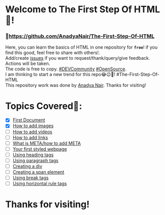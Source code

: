 # Welcome to The First Step Of HTML👋!
### 🔗https://github.com/AnadyaNair/The-First-Step-Of-HTML
Here, you can learn the basics of HTML in one repository for **```free```**! if you find this good, feel free to share with others!.
<br>
Add/create [issues](https://github.com/AnadyaNair/The-First-Step-Of-HTML/issues) if you want to request/thank/query/give feedback. Actions will be taken.
<br>
The code is free to copy. [#DEVCommunity](https://twitter.com/search?q=%23DEVCommunity&src=typeahead_click) [#OpenSource](https://twitter.com/search?q=%23OpenSource&src=typeahead_click).
<br>
I am thinking to start a new trend for this repo😂😉🤔! #The-First-Step-Of-HTML
<br>
This repository work was done by [Anadya Nair](https://github.com/AnadyaNair). Thanks for visiting!

# Topics Covered🌟:
- [x] [First Document](https://github.com/AnadyaNair/The-First-Step-Of-HTML/blob/main/HTMLFirstSteps.html)
- [x] [How to add images](https://github.com/AnadyaNair/The-First-Step-Of-HTML/blob/main/HowToAddImages.html)
- [ ] [How to add videos]()
- [ ] [How to add links]()
- [ ] [What is META/how to add META]()
- [ ] [Your first styled webpage]()
- [ ] [Using heading tags]()
- [ ] [Using paragraph tags]()
- [ ] [Creating a div]()
- [ ] [Creating a span element]()
- [ ] [Using break tags]()
- [ ] [Using horizontal rule tags]()

# Thanks for visiting!
